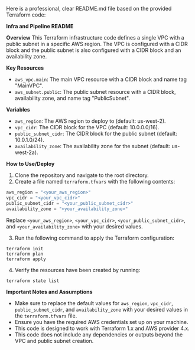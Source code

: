 Here is a professional, clear README.md file based on the provided Terraform code:

**Infra and Pipeline README**

**Overview**
This Terraform infrastructure code defines a single VPC with a public subnet in a specific AWS region. The VPC is configured with a CIDR block and the public subnet is also configured with a CIDR block and an availability zone.

**Key Resources**

* `aws_vpc.main`: The main VPC resource with a CIDR block and name tag "MainVPC".
* `aws_subnet.public`: The public subnet resource with a CIDR block, availability zone, and name tag "PublicSubnet".

**Variables**

* `aws_region`: The AWS region to deploy to (default: us-west-2).
* `vpc_cidr`: The CIDR block for the VPC (default: 10.0.0.0/16).
* `public_subnet_cidr`: The CIDR block for the public subnet (default: 10.0.1.0/24).
* `availability_zone`: The availability zone for the subnet (default: us-west-2a).

**How to Use/Deploy**

1. Clone the repository and navigate to the root directory.
2. Create a file named `terraform.tfvars` with the following contents:
```terraform
aws_region = "<your_aws_region>"
vpc_cidr = "<your_vpc_cidr>"
public_subnet_cidr = "<your_public_subnet_cidr>"
availability_zone = "<your_availability_zone>"
```
Replace `<your_aws_region>`, `<your_vpc_cidr>`, `<your_public_subnet_cidr>`, and `<your_availability_zone>` with your desired values.

3. Run the following command to apply the Terraform configuration:
```
terraform init
terraform plan
terraform apply
```
4. Verify the resources have been created by running:
```
terraform state list
```
**Important Notes and Assumptions**

* Make sure to replace the default values for `aws_region`, `vpc_cidr`, `public_subnet_cidr`, and `availability_zone` with your desired values in the `terraform.tfvars` file.
* Ensure you have the required AWS credentials set up on your machine.
* This code is designed to work with Terraform 1.x and AWS provider 4.x.
* This code does not include any dependencies or outputs beyond the VPC and public subnet creation.